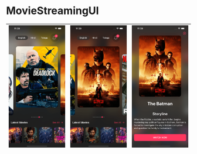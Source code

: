 # MovieStreamingUI

| ![Video](demo/1-min.png) | ![ScreenShots](demo/2-min.png) | ![ScreenShots](demo/3-min.png) |
| -------------------- | -------------------------- | -------------------------- |
